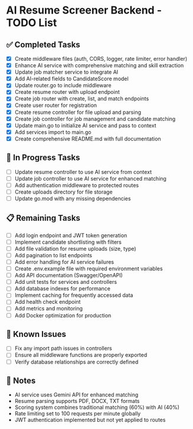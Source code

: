 # AI Resume Screener Backend - TODO List

## ✅ Completed Tasks
- [x] Create middleware files (auth, CORS, logger, rate limiter, error handler)
- [x] Enhance AI service with comprehensive matching and skill extraction
- [x] Update job matcher service to integrate AI
- [x] Add AI-related fields to CandidateScore model
- [x] Update router.go to include middleware
- [x] Create resume router with upload endpoint
- [x] Create job router with create, list, and match endpoints
- [x] Create user router for registration
- [x] Create resume controller for file upload and parsing
- [x] Create job controller for job management and candidate matching
- [x] Update main.go to initialize AI service and pass to context
- [x] Add services import to main.go
- [x] Create comprehensive README.md with full documentation

## 🔄 In Progress Tasks
- [ ] Update resume controller to use AI service from context
- [ ] Update job controller to use AI service for enhanced matching
- [ ] Add authentication middleware to protected routes
- [ ] Create uploads directory for file storage
- [ ] Update go.mod with any missing dependencies

## 📋 Remaining Tasks
- [ ] Add login endpoint and JWT token generation
- [ ] Implement candidate shortlisting with filters
- [ ] Add file validation for resume uploads (size, type)
- [ ] Add pagination to list endpoints
- [ ] Add error handling for AI service failures
- [ ] Create .env.example file with required environment variables
- [ ] Add API documentation (Swagger/OpenAPI)
- [ ] Add unit tests for services and controllers
- [ ] Add database indexes for performance
- [ ] Implement caching for frequently accessed data
- [ ] Add health check endpoint
- [ ] Add metrics and monitoring
- [ ] Add Docker optimization for production

## 🐛 Known Issues
- [ ] Fix any import path issues in controllers
- [ ] Ensure all middleware functions are properly exported
- [ ] Verify database relationships are correctly defined

## 📝 Notes
- AI service uses Gemini API for enhanced matching
- Resume parsing supports PDF, DOCX, TXT formats
- Scoring system combines traditional matching (60%) with AI (40%)
- Rate limiting set to 100 requests per minute globally
- JWT authentication implemented but not yet applied to routes
